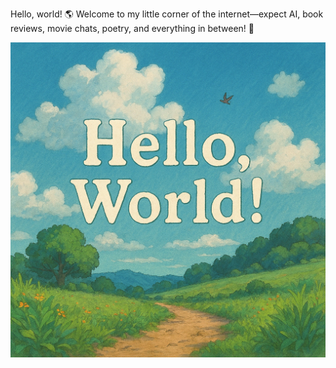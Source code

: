 
Hello, world! 🌎 Welcome to my little corner of the internet—expect AI, book reviews, movie chats, poetry, and everything in between! 🚀

![](./images/image.png)








